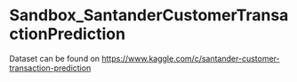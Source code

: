 # Sandbox_SantanderCustomerTransactionPrediction
Dataset can be found on https://www.kaggle.com/c/santander-customer-transaction-prediction
